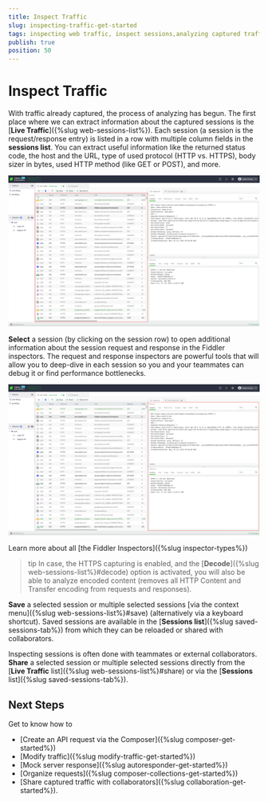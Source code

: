 ```yaml
---
title: Inspect Traffic
slug: inspecting-traffic-get-started
tags: inspecting web traffic, inspect sessions,analyzing captured traffic, Fiddler inspectors
publish: true
position: 50
---
```


# Inspect Traffic

With traffic already captured, the process of analyzing has begun. The first place where we can extract information about the captured sessions is the [**Live Traffic**]({%slug web-sessions-list%}). Each session (a session is the request/response entry) is listed in a row with multiple column fields in the __sessions list__. You can extract useful information like the returned status code, the host and the URL, type of used protocol (HTTP vs. HTTPS), body sizer in bytes, used HTTP method (like GET or POST), and more.

![Live Traffic](../images/livetraffic/websessions/websessions-list-all.png)

**Select** a session (by clicking on the session row) to open additional information about the session request and response in the Fiddler inspectors. The request and response inspectors are powerful tools that will allow you to deep-dive in each session so you and your teammates can debug it or find performance bottlenecks. 

![Inspectors for Traffic Monitoring](../images/livetraffic/inspectors/inspectors-all.png)

Learn more about all [the Fiddler Inspectors]({%slug inspector-types%}) 

>tip In case, the HTTPS capturing is enabled, and the [**Decode**]({%slug web-sessions-list%}#decode) option is activated, you will also be able to analyze encoded content (removes all HTTP Content and Transfer encoding from requests and responses).

**Save** a selected session or multiple selected sessions [via the context menu]({%slug web-sessions-list%}#save) (alternatively via a keyboard shortcut). Saved sessions are available in the [**Sessions list**]({%slug saved-sessions-tab%}) from which they can be reloaded or shared with collaborators.

Inspecting sessions is often done with teammates or external collaborators. **Share** a selected session or multiple selected sessions directly from the [__Live Traffic__ list]({%slug web-sessions-list%}#share) or via the [__Sessions__ list]({%slug saved-sessions-tab%}).

## Next Steps

Get to know how to 
- [Create an API request via the Composer]({%slug composer-get-started%})
- [Modify traffic]({%slug modify-traffic-get-started%})
- [Mock server response]({%slug autoresponder-get-started%})
- [Organize requests]({%slug composer-collections-get-started%})
- [Share captured traffic with collaborators]({%slug collaboration-get-started%}).
